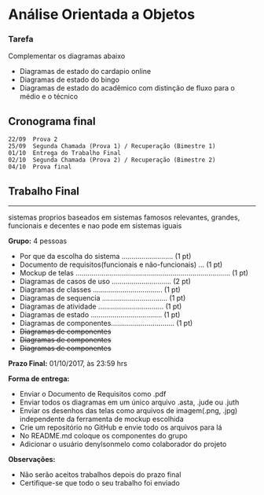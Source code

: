 # Análise Orientada a Objetos 

### Tarefa
Complementar os diagramas abaixo
* Diagramas de estado do cardapio online
* Diagramas de estado do bingo
* Diagramas de estado do acadêmico com distinção de fluxo para o médio e o técnico 


## Cronograma final

    22/09  Prova 2
    25/09  Segunda Chamada (Prova 1) / Recuperação (Bimestre 1) 
    01/10  Entrega do Trabalho Final
    02/10  Segunda Chamada (Prova 2) / Recuperação (Bimestre 2)
    04/10  Prova final 

## Trabalho Final
----

sistemas proprios baseados em sistemas famosos relevantes, grandes, funcionais e decentes e nao pode em sistemas iguais

**Grupo:** 4 pessoas

* Por que da escolha do sistema .......................... (1 pt)
* Documento de requisitos(funcionais e não-funcionais) ... (1 pt)
* Mockup de telas .............................................................................. (1 pt)
* Diagramas de casos de uso .............................. (2 pt)
* Diagramas de classes ................................... (1 pt)
* Diagramas de sequencia ................................. (1 pt)
* Diagramas de atividade ................................. (1 pt)
* Diagramas de estado .................................... (1 pt)
* Diagramas de componentes................................ (1 pt)
* ~~Diagramas de componentes~~
* ~~Diagramas de componentes~~
* ~~Diagramas de componentes~~

**Prazo Final:** 01/10/2017, às 23:59 hrs

**Forma de entrega:**
* Enviar o Documento de Requisitos como .pdf
* Enviar todos os diagramas em um único arquivo .asta, .jude ou .juth
* Enviar os desenhos das telas como arquivos de imagem(.png, .jpg) independente da ferramenta de mockup escolhida
* Crie um repositório no GitHub e envie todo os arquivos para lá
* No README.md coloque os componentes do grupo
* Adicionar o usuário denylsonmelo como colaborador do projeto

**Observações:**
* Não serão aceitos trabalhos depois do prazo final
* Certifique-se que todo o seu trabalho foi enviado
